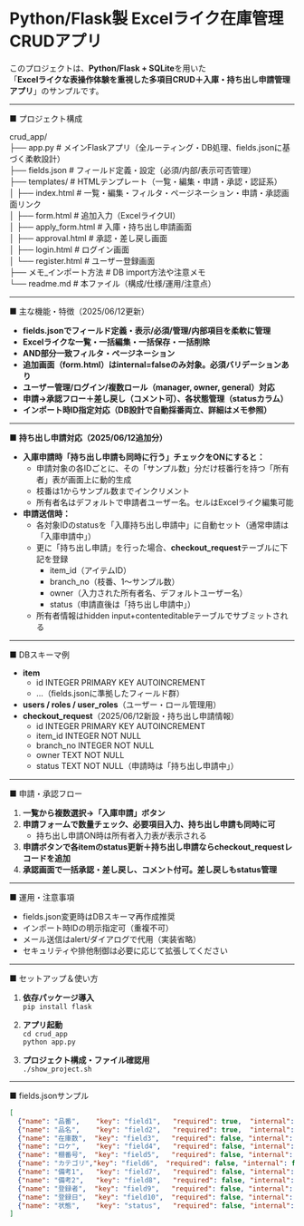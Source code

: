 # Python/Flask製 Excelライク在庫管理CRUDアプリ

このプロジェクトは、**Python/Flask + SQLite**を用いた  
「**Excelライクな表操作体験を重視した多項目CRUD＋入庫・持ち出し申請管理アプリ**」のサンプルです。

---

■ プロジェクト構成

crud_app/  
├── app.py             # メインFlaskアプリ（全ルーティング・DB処理、fields.jsonに基づく柔軟設計）  
├── fields.json        # フィールド定義・設定（必須/内部/表示可否管理）  
├── templates/         # HTMLテンプレート（一覧・編集・申請・承認・認証系）  
│   ├── index.html        # 一覧・編集・フィルタ・ページネーション・申請・承認画面リンク  
│   ├── form.html         # 追加入力（ExcelライクUI）  
│   ├── apply_form.html   # 入庫・持ち出し申請画面  
│   ├── approval.html     # 承認・差し戻し画面  
│   ├── login.html        # ログイン画面  
│   └── register.html     # ユーザー登録画面  
├── メモ_インポート方法 # DB import方法や注意メモ  
└── readme.md           # 本ファイル（構成/仕様/運用/注意点）

---

■ 主な機能・特徴（2025/06/12更新）

- **fields.jsonでフィールド定義・表示/必須/管理/内部項目を柔軟に管理**
- **Excelライクな一覧・一括編集・一括保存・一括削除**
- **AND部分一致フィルタ・ページネーション**
- **追加画面（form.html）はinternal=falseのみ対象。必須バリデーションあり**
- **ユーザー管理/ログイン/複数ロール（manager, owner, general）対応**
- **申請→承認フロー＋差し戻し（コメント可）、各状態管理（statusカラム）**
- **インポート時ID指定対応（DB設計で自動採番両立、詳細はメモ参照）**

---

■ **持ち出し申請対応（2025/06/12追加分）**

- **入庫申請時「持ち出し申請も同時に行う」チェックをONにすると：**
    - 申請対象の各IDごとに、その「サンプル数」分だけ枝番行を持つ「所有者」表が画面上に動的生成
    - 枝番は1からサンプル数までインクリメント
    - 所有者名はデフォルトで申請者ユーザー名。セルはExcelライク編集可能
- **申請送信時：**
    - 各対象IDのstatusを「入庫持ち出し申請中」に自動セット（通常申請は「入庫申請中」）
    - 更に「持ち出し申請」を行った場合、**checkout_request**テーブルに下記を登録
        - item_id（アイテムID）
        - branch_no（枝番、1～サンプル数）
        - owner（入力された所有者名、デフォルトユーザー名）
        - status（申請直後は「持ち出し申請中」）
    - 所有者情報はhidden input+contenteditableテーブルでサブミットされる

---

■ DBスキーマ例

- **item**  
  - id INTEGER PRIMARY KEY AUTOINCREMENT  
  - …（fields.jsonに準拠したフィールド群）  
- **users / roles / user_roles**（ユーザー・ロール管理用）
- **checkout_request**（2025/06/12新設・持ち出し申請情報）  
  - id INTEGER PRIMARY KEY AUTOINCREMENT  
  - item_id INTEGER NOT NULL  
  - branch_no INTEGER NOT NULL  
  - owner TEXT NOT NULL  
  - status TEXT NOT NULL（申請時は「持ち出し申請中」）

---

■ 申請・承認フロー

1. **一覧から複数選択→「入庫申請」ボタン**
2. **申請フォームで数量チェック、必要項目入力、持ち出し申請も同時に可**
    - 持ち出し申請ON時は所有者入力表が表示される
3. **申請ボタンで各itemのstatus更新＋持ち出し申請ならcheckout_requestレコードを追加**
4. **承認画面で一括承認・差し戻し、コメント付可。差し戻しもstatus管理**

---

■ 運用・注意事項

- fields.json変更時はDBスキーマ再作成推奨
- インポート時IDの明示指定可（重複不可）
- メール送信はalert/ダイアログで代用（実装省略）
- セキュリティや排他制御は必要に応じて拡張してください

---

■ セットアップ＆使い方

1. **依存パッケージ導入**  
   `pip install flask`

2. **アプリ起動**  
   `cd crud_app`  
   `python app.py`

3. **プロジェクト構成・ファイル確認用**  
   `./show_project.sh`

---

■ fields.jsonサンプル

```json
[
  {"name": "品番",    "key": "field1",   "required": true,  "internal": false, "show_in_index": true},
  {"name": "品名",    "key": "field2",   "required": true,  "internal": false, "show_in_index": true},
  {"name": "在庫数",  "key": "field3",   "required": false, "internal": false, "show_in_index": true},
  {"name": "ロケ",    "key": "field4",   "required": false, "internal": false, "show_in_index": true},
  {"name": "棚番号",  "key": "field5",   "required": false, "internal": false, "show_in_index": true},
  {"name": "カテゴリ","key": "field6",  "required": false, "internal": false, "show_in_index": true},
  {"name": "備考1",   "key": "field7",   "required": false, "internal": false, "show_in_index": false},
  {"name": "備考2",   "key": "field8",   "required": false, "internal": false, "show_in_index": false},
  {"name": "登録者",  "key": "field9",   "required": false, "internal": false, "show_in_index": false},
  {"name": "登録日",  "key": "field10",  "required": false, "internal": false, "show_in_index": false},
  {"name": "状態",    "key": "status",   "required": false, "internal": true,  "show_in_index": true}
]
